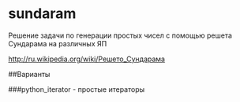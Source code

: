 sundaram
========

Решение задачи по генерации простых чисел с помощью решета Сундарама на различных ЯП

http://ru.wikipedia.org/wiki/Решето_Сундарама

##Варианты

###python_iterator - простые итераторы
